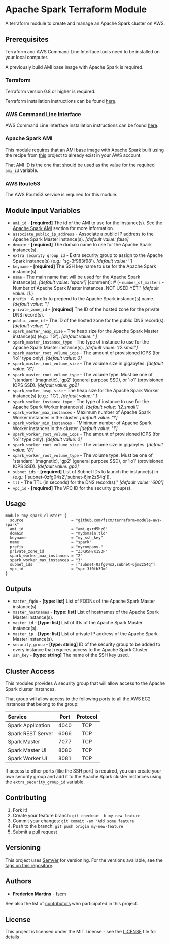 # Apache Spark Terraform Module

A terraform module to create and manage an Apache Spark cluster on AWS.

## Prerequisites

Terraform and AWS Command Line Interface tools need to be installed on your
local computer.

A previously build AMI base image with Apache Spark is required.

### Terraform

Terraform version 0.8 or higher is required.

Terraform installation instructions can be found
[here](https://www.terraform.io/intro/getting-started/install.html).

### AWS Command Line Interface

AWS Command Line Interface installation instructions can be found [here](http://docs.aws.amazon.com/cli/latest/userguide/installing.html).

### Apache Spark AMI

This module requires that an AMI base image with Apache Spark built using the
recipe from [this](https://github.com/fscm/packer-aws-spark) project to already
exist in your AWS account.

That AMI ID is the one that should be used as the value for the required
`ami_id` variable.

### AWS Route53

The AWS Route53 service is required for this module.

## Module Input Variables

- `ami_id` - **[required]** The id of the AMI to use for the instance(s). See the [Apache Spark AMI](#apache-spark-ami) section for more information.
- `associate_public_ip_address` - Associate a public IP address to the Apache Spark Master instance(s). *[default value: false]*
- `domain` - **[required]** The domain name to use for the Apache Spark instance(s).
- `extra_security_group_id` - Extra security group to assign to the Apache Spark instance(s) (e.g.: 'sg-3f983f98'). *[default value: '']*
- `keyname` - **[required]** The SSH key name to use for the Apache Spark instance(s).
- `name` - The main name that will be used for the Apache Spark instance(s). *[default value: 'spark']*
[comment]: # (- `number_of_masters` - Number of Apache Spark Master instances. NOT USED YET." *[default value: 1]*.)
- `prefix` - A prefix to prepend to the Apache Spark instance(s) name. *[default value: '']*
- `private_zone_id` - **[required]** The ID of the hosted zone for the private DNS record(s).
- `public_zone_id` - The ID of the hosted zone for the public DNS record(s). *[default value: '']*
- `spark_master_heap_size` - The heap size for the Apache Spark Master instance(s) (e.g.: '1G'). *[default value: '']*
- `spark_master_instance_type` - The type of instance to use for the Apache Spark Master instance(s). *[default value: 't2.small']*
- `spark_master_root_volume_iops` - The amount of provisioned IOPS (for 'io1' type only). *[default value: 0]*
- `spark_master_root_volume_size` - The volume size in gigabytes. *[default value: '8']*
- `spark_master_root_volume_type` - The volume type. Must be one of 'standard' (magnetic), 'gp2' (general purpose SSD), or 'io1' (provisioned IOPS SSD). *[default value: gp2]*
- `spark_worker_heap_size` - The heap size for the Apache Spark Worker instance(s) (e.g.: '1G'). *[default value: '']*
- `spark_worker_instance_type` - The type of instance to use for the Apache Spark Worker instance(s). *[default value: 't2.small']*
- `spark_worker_max_instances` - Maximum number of Apache Spark Worker instances in the cluster. *[default value: '1']*
- `spark_worker_min_instances` - "Minimum number of Apache Spark Worker instances in the cluster. *[default value: '1']*
- `spark_worker_root_volume_iops` - The amount of provisioned IOPS (for 'io1' type only). *[default value: 0]*
- `spark_worker_root_volume_size` - The volume size in gigabytes. *[default value: '8']*
- `spark_worker_root_volume_type` - The volume type. Must be one of 'standard' (magnetic), 'gp2' (general purpose SSD), or 'io1' (provisioned IOPS SSD). *[default value: gp2]*
- `subnet_ids` - **[required]** List of Subnet IDs to launch the instance(s) in (e.g.: ['subnet-0zfg04s2','subnet-6jm2z54q']).
- `ttl` - The TTL (in seconds) for the DNS record(s)." *[default value: '600']*
- `vpc_id` - **[required]** The VPC ID for the security group(s).

## Usage

```hcl
module "my_spark_cluster" {
  source                     = "github.com/fscm/terraform-module-aws-spark"
  ami_id                     = "ami-gxrd5hz0"
  domain                     = "mydomain.tld"
  keyname                    = "my_ssh_key"
  name                       = "spark"
  prefix                     = "mycompany-"
  private_zone_id            = "Z3K95H7K1S3F"
  spark_worker_max_instances = "2"
  spark_worker_max_instances = "3"
  subnet_ids                 = ["subnet-0zfg04s2,subnet-6jm2z54q"]
  vpc_id                     = "vpc-3f0tb39m"
}
```

## Outputs

- `master_fqdn` - **[type: list]** List of FQDNs of the Apache Spark Master instance(s).
- `master_hostnames` - **[type: list]** List of hostnames of the Apache Spark Master instance(s).
- `master_id` - **[type: list]** List of IDs of the Apache Spark Master instance(s).
- `master_ip` - **[type: list]** List of private IP address of the Apache Spark Master instance(s).
- `security_group` - **[type: string]** ID of the security group to be added to every instance that requires access to the Apache Spark Cluster.
- `ssh_key` - **[type: string]** The name of the SSH key used.

## Cluster Access

This modules provides A security group that will allow access to the Apache
Spark cluster instances.

That group will allow access to the following ports to all the AWS EC2
instances that belong to the group:

| Service           | Port   | Protocol |
|:------------------|:------:|:--------:|
| Spark Application | 4040   |    TCP   |
| Spark REST Server | 6066   |    TCP   |
| Spark Master      | 7077   |    TCP   |
| Spark Master UI   | 8080   |    TCP   |
| Spark Worker UI   | 8081   |    TCP   |

If access to other ports (like the SSH port) is required, you can create your
own security group and add it to the Apache Spark cluster instances using the
`extra_security_group_id` variable.

## Contributing

1. Fork it!
2. Create your feature branch: `git checkout -b my-new-feature`
3. Commit your changes: `git commit -am 'Add some feature'`
4. Push to the branch: `git push origin my-new-feature`
5. Submit a pull request

## Versioning

This project uses [SemVer](http://semver.org/) for versioning. For the versions
available, see the [tags on this repository](https://github.com/fscm/terraform-module-aws-spark/tags).

## Authors

* **Frederico Martins** - [fscm](https://github.com/fscm)

See also the list of [contributors](https://github.com/fscm/terraform-module-aws-spark/contributors)
who participated in this project.

## License

This project is licensed under the MIT License - see the [LICENSE](LICENSE)
file for details
